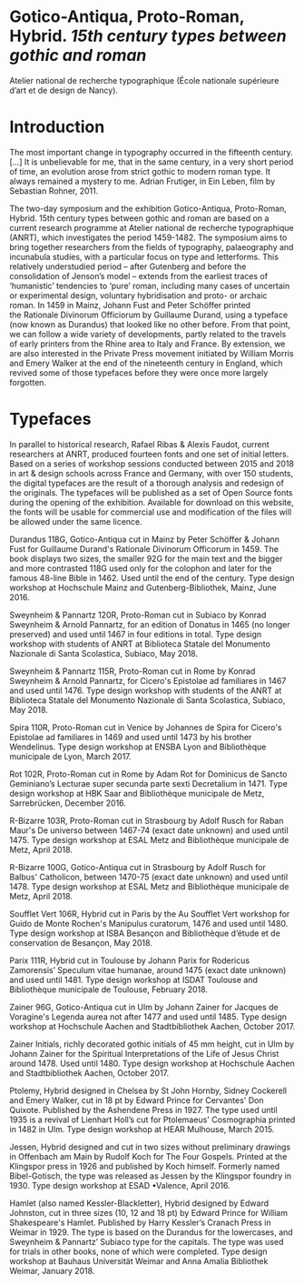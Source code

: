 # Gotico-Antiqua, Proto-Roman, Hybrid. *15th century types between gothic and roman*

Atelier national de recherche typographique (École nationale supérieure d’art et de design de Nancy).

# Introduction

The most important change in typography occurred in the fifteenth century. […] It is unbelievable for me, that in the same century, in a very short period of time, an evolution arose from strict gothic to modern roman type. It always remained a mystery to me.
Adrian Frutiger, in Ein Leben, film by Sebastian Rohner, 2011.

The two-day symposium and the exhibition Gotico-Antiqua, Proto-Roman, Hybrid. 15th century types between gothic and roman are based on a current research programme at Atelier national de recherche typographique (ANRT), which investigates the period 1459-1482. The symposium aims to bring together researchers from the fields of typography, palaeography and incunabula studies, with a particular focus on type and letterforms. This relatively understudied period – after Gutenberg and before the consolidation of Jenson’s model – extends from the earliest traces of ‘humanistic’ tendencies to ‘pure’ roman, including many cases of uncertain or experimental design, voluntary hybridisation and proto- or archaic roman. In 1459 in Mainz, Johann Fust and Peter Schöffer printed the Rationale Divinorum Officiorum by Guillaume Durand, using a typeface (now known as Durandus) that looked like no other before. From that point, we can follow a wide variety of developments, partly related to the travels of early printers from the Rhine area to Italy and France. By extension, we are also interested in the Private Press movement initiated by William Morris and Emery Walker at the end of the nineteenth century in England, which revived some of those typefaces before they were once more largely forgotten.

# Typefaces

In parallel to historical research, Rafael Ribas & Alexis Faudot, current researchers at ANRT, produced fourteen fonts and one set of initial letters. Based on a series of workshop sessions conducted between 2015 and 2018 in art & design schools across France and Germany, with over 150 students, the digital typefaces are the result of a thorough analysis and redesign of the originals. The typefaces will be published as a set of Open Source fonts during the opening of the exhibition. Available for download on this website, the fonts will be usable for commercial use and modification of the files will be allowed under the same licence.

Durandus 118G, Gotico-Antiqua cut in Mainz by Peter Schöffer & Johann Fust for Guillaume Durand's Rationale Divinorum Officorum in 1459. The book displays two sizes, the smaller 92G for the main text and the bigger and more contrasted 118G used only for the colophon and later for the famous 48-line Bible in 1462. Used until the end of the century. Type design workshop at Hochschule Mainz and Gutenberg-Bibliothek, Mainz, June 2016.

Sweynheim & Pannartz 120R, Proto-Roman cut in Subiaco by Konrad Sweynheim & Arnold Pannartz, for an edition of Donatus in 1465 (no longer preserved) and used until 1467 in four editions in total. Type design workshop with students of ANRT at Biblioteca Statale del Monumento Nazionale di Santa Scolastica, Subiaco, May 2018.

Sweynheim & Pannartz 115R, Proto-Roman cut in Rome by Konrad Sweynheim & Arnold Pannartz, for Cicero's Epistolae ad familiares in 1467 and used until 1476. Type design workshop with students of the ANRT at Biblioteca Statale del Monumento Nazionale di Santa Scolastica, Subiaco, May 2018.

Spira 110R, Proto-Roman cut in Venice by Johannes de Spira for Cicero's Epistolae ad familiares in 1469 and used until 1473 by his brother Wendelinus. Type design workshop at ENSBA Lyon and Bibliothèque municipale de Lyon, March 2017.

Rot 102R, Proto-Roman cut in Rome by Adam Rot for Dominicus de Sancto Geminiano’s Lecturae super secunda parte sexti Decretalium in 1471. Type design workshop at HBK Saar and Bibliothèque municipale de Metz, Sarrebrücken, December 2016.

R-Bizarre 103R, Proto-Roman cut in Strasbourg by Adolf Rusch for Raban Maur's De universo between 1467-74 (exact date unknown) and used until 1475. Type design workshop at ESAL Metz and Bibliothèque municipale de Metz, April 2018.

R-Bizarre 100G, Gotico-Antiqua cut in Strasbourg by Adolf Rusch for Balbus' Catholicon, between 1470-75 (exact date unknown) and used until 1478. Type design workshop at ESAL Metz and Bibliothèque municipale de Metz, April 2018.

Soufflet Vert 106R, Hybrid cut in Paris by the Au Soufflet Vert workshop for Guido de Monte Rochen's Manipulus curatorum, 1476 and used until 1480. Type design workshop at ISBA Besançon and Bibliothèque d’étude et de conservation de Besançon, May 2018.

Parix 111R, Hybrid cut in Toulouse by Johann Parix for Rodericus Zamorensis’ Speculum vitae humanae, around 1475 (exact date unknown) and used until 1481. Type design workshop at ISDAT Toulouse and Bibliothèque municipale de Toulouse, February 2018.

Zainer 96G, Gotico-Antiqua cut in Ulm by Johann Zainer for Jacques de Voragine's Legenda aurea not after 1477 and used until 1485. Type design workshop at Hochschule Aachen and Stadtbibliothek Aachen, October 2017.

Zainer Initials, richly decorated gothic initials of 45 mm height, cut in Ulm by Johann Zainer for the Spiritual Interpretations of the Life of Jesus Christ around 1478. Used until 1480. Type design workshop at Hochschule Aachen and Stadtbibliothek Aachen, October 2017.

Ptolemy, Hybrid designed in Chelsea by St John Hornby, Sidney Cockerell and Emery Walker, cut in 18 pt by Edward Prince for Cervantes' Don Quixote. Published by the Ashendene Press in 1927. The type used until 1935 is a revival of Lienhart Holl’s cut for Ptolemaeus' Cosmographia printed in 1482 in Ulm. Type design workshop at HEAR Mulhouse, March 2015.

Jessen, Hybrid designed and cut in two sizes without preliminary drawings in Offenbach am Main by Rudolf Koch for The Four Gospels. Printed at the Klingspor press in 1926 and published by Koch himself. Formerly named Bibel-Gotisch, the type was released as Jessen by the Klingspor foundry in 1930. Type design workshop at ESAD •Valence, April 2016.

Hamlet (also named Kessler-Blackletter), Hybrid designed by Edward Johnston, cut in three sizes (10, 12 and 18 pt) by Edward Prince for William Shakespeare's Hamlet. Published by Harry Kessler’s Cranach Press in Weimar in 1929. The type is based on the Durandus for the lowercases, and Sweynheim & Pannartz’ Subiaco type for the capitals. The type was used for trials in other books, none of which were completed. Type design workshop at Bauhaus Universität Weimar and Anna Amalia Bibliothek Weimar, January 2018.
